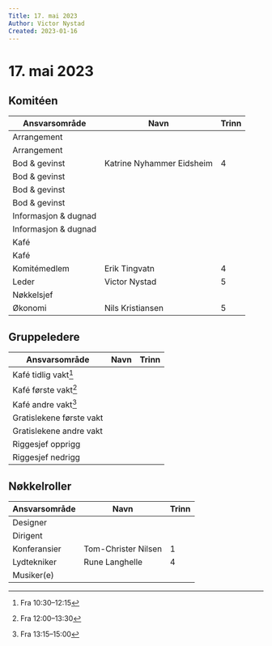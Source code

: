 ```yaml
---
Title: 17. mai 2023
Author: Victor Nystad
Created: 2023-01-16
---
```


# 17. mai 2023

## Komitéen

| Ansvarsområde | Navn | Trinn |
|--|--|--|
| Arrangement | | |
| Arrangement | | |
| Bod & gevinst | Katrine Nyhammer Eidsheim | 4 |
| Bod & gevinst |  |  |
| Bod & gevinst |  |  |
| Bod & gevinst | | |
| Informasjon & dugnad | | |
| Informasjon & dugnad | | |
| Kafé | | |
| Kafé | | |
| Komitémedlem | Erik Tingvatn | 4 |
| Leder | Victor Nystad | 5 |
| Nøkkelsjef |  |  |
| Økonomi | Nils Kristiansen | 5 |


## Gruppeledere

| Ansvarsområde | Navn | Trinn |
|--|--|--|
| Kafé tidlig vakt[^1] | | |
| Kafé første vakt[^2] | | |
| Kafé andre vakt[^3] | | |
| Gratislekene første vakt | | |
| Gratislekene andre vakt | | |
| Riggesjef opprigg | | |
| Riggesjef nedrigg | | |


## Nøkkelroller

| Ansvarsområde | Navn | Trinn |
|--|--|--|
| Designer | | |
| Dirigent | | |
| Konferansier | Tom-Christer Nilsen | 1 |
| Lydtekniker | Rune Langhelle | 4 |
| Musiker(e) | | |



[^1]: Fra 10:30–12:15
[^2]: Fra 12:00–13:30
[^3]: Fra 13:15–15:00

